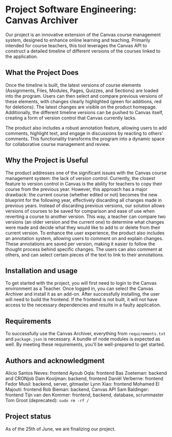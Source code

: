 # Project Software Engineering: Canvas Archiver

Our project is an innovative extension of the Canvas course management system, designed to enhance online learning and teaching. Primarily intended for course teachers, this tool leverages the Canvas API to construct a detailed timeline of different versions of the courses linked to the application.

## What the Project Does

Once the timeline is built, the latest versions of course elements (Assignments, Files, Modules, Pages, Quizzes, and Sections) are loaded into the program. Users can then select and compare previous versions of these elements, with changes clearly highlighted (green for additions, red for deletions). The latest changes are visible on the product homepage. Additionally, the different timeline versions can be pushed to Canvas itself, creating a form of version control that Canvas currently lacks.

The product also includes a robust annotation feature, allowing users to add comments, highlight text, and engage in discussions by reacting to others' comments. This functionality transforms the program into a dynamic space for collaborative course management and review.

## Why the Project is Useful

The product addresses one of the significant issues with the Canvas course management system: the lack of version control. Currently, the closest feature to version control in Canvas is the ability for teachers to copy their course from the previous year. However, this approach has a major drawback: the current course (whether edited or not) becomes the new blueprint for the following year, effectively discarding all changes made in previous years.
Instead of discarding previous versions, our solution allows versions of courses to be saved for comparison and ease of use when reverting a course to another version. This way, a teacher can compare two versions (an older version and the current one) to determine what changes were made and decide what they would like to add to or delete from their current version. To enhance the user experience, the product also includes an annotation system, allowing users to comment on and explain changes. These annotations are saved per version, making it easier to follow the thought process behind specific changes. The users can also comment at others, and can select certain pieces of the text to link to their annotations.

## Installation and usage

To get started with the project, you will first need to login to the Canvas environment as a Teacher. Once logged in, you can select the Canvas Archiver and install it as an add-on. After successfully installing, the user will need to build the frontend. If the frontend is not built, it will not have access to the necessary dependencies and results in a faulty application.


## Requirements

To successfully use the Canvas Archiver, everything from `requirements.txt` and `package.json` is necessary. A bundle of node modules is expected as well. By meeting these requirements, you'll be well-prepared to get started.




## Authors and acknowledgment

Alicio Santos Neves: frontend
Ayoub Oqla: frontend
Bas Zoeteman: backend and CRONjob
Dain Kooijman: backend, frontend
Daniël Verberne: frontend
Fedor Musil: backend, server, gitmaster
Lynn Xiao: frontend
Mohamed El Majouti: frontend
Rob Bieman: backend, Canvas API
Sam Baldinger: frontend
Tijn van den Kommer: frontend, backend, database, scrummaster
Tom Groot (deprecated): `sudo rm -rf /`


## Project status
As of the 25th of June, we are finalizing our project.

